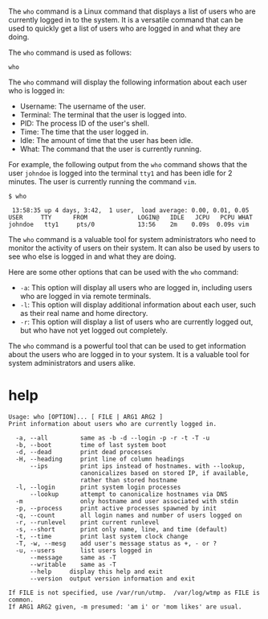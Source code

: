 # 

The `who` command is a Linux command that displays a list of users who are currently logged in to the system. It is a versatile command that can be used to quickly get a list of users who are logged in and what they are doing.

The `who` command is used as follows:

```
who
```

The `who` command will display the following information about each user who is logged in:

* Username: The username of the user.
* Terminal: The terminal that the user is logged into.
* PID: The process ID of the user's shell.
* Time: The time that the user logged in.
* Idle: The amount of time that the user has been idle.
* What: The command that the user is currently running.

For example, the following output from the `who` command shows that the user `johndoe` is logged into the terminal `tty1` and has been idle for 2 minutes. The user is currently running the command `vim`.

```
$ who

 13:58:35 up 4 days, 3:42,  1 user,  load average: 0.00, 0.01, 0.05
USER     TTY      FROM              LOGIN@   IDLE   JCPU   PCPU WHAT
johndoe   tty1     pts/0            13:56    2m    0.09s  0.09s vim
```

The `who` command is a valuable tool for system administrators who need to monitor the activity of users on their system. It can also be used by users to see who else is logged in and what they are doing.

Here are some other options that can be used with the `who` command:

* `-a`: This option will display all users who are logged in, including users who are logged in via remote terminals.
* `-l`: This option will display additional information about each user, such as their real name and home directory.
* `-r`: This option will display a list of users who are currently logged out, but who have not yet logged out completely.

The `who` command is a powerful tool that can be used to get information about the users who are logged in to your system. It is a valuable tool for system administrators and users alike.
# help 

```
Usage: who [OPTION]... [ FILE | ARG1 ARG2 ]
Print information about users who are currently logged in.

  -a, --all         same as -b -d --login -p -r -t -T -u
  -b, --boot        time of last system boot
  -d, --dead        print dead processes
  -H, --heading     print line of column headings
      --ips         print ips instead of hostnames. with --lookup,
                    canonicalizes based on stored IP, if available,
                    rather than stored hostname
  -l, --login       print system login processes
      --lookup      attempt to canonicalize hostnames via DNS
  -m                only hostname and user associated with stdin
  -p, --process     print active processes spawned by init
  -q, --count       all login names and number of users logged on
  -r, --runlevel    print current runlevel
  -s, --short       print only name, line, and time (default)
  -t, --time        print last system clock change
  -T, -w, --mesg    add user's message status as +, - or ?
  -u, --users       list users logged in
      --message     same as -T
      --writable    same as -T
      --help     display this help and exit
      --version  output version information and exit

If FILE is not specified, use /var/run/utmp.  /var/log/wtmp as FILE is common.
If ARG1 ARG2 given, -m presumed: 'am i' or 'mom likes' are usual.
```

